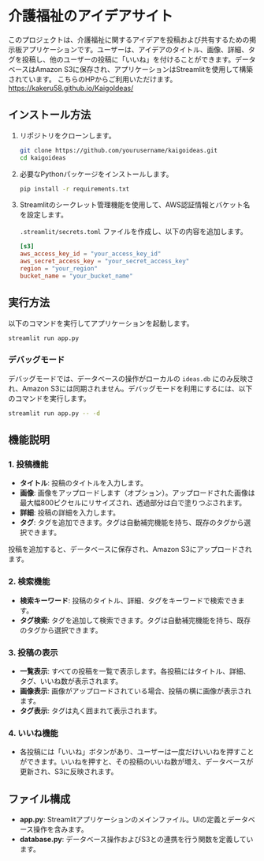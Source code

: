 # 介護福祉のアイデアサイト

このプロジェクトは、介護福祉に関するアイデアを投稿および共有するための掲示板アプリケーションです。ユーザーは、アイデアのタイトル、画像、詳細、タグを投稿し、他のユーザーの投稿に「いいね」を付けることができます。データベースはAmazon S3に保存され、アプリケーションはStreamlitを使用して構築されています。
こちらのHPからご利用いただけます。
https://kakeru58.github.io/KaigoIdeas/


## インストール方法

1. リポジトリをクローンします。

    ```bash
    git clone https://github.com/yourusername/kaigoideas.git
    cd kaigoideas
    ```

2. 必要なPythonパッケージをインストールします。

    ```bash
    pip install -r requirements.txt
    ```

3. Streamlitのシークレット管理機能を使用して、AWS認証情報とバケット名を設定します。

    `.streamlit/secrets.toml` ファイルを作成し、以下の内容を追加します。

    ```toml
    [s3]
    aws_access_key_id = "your_access_key_id"
    aws_secret_access_key = "your_secret_access_key"
    region = "your_region"
    bucket_name = "your_bucket_name"
    ```

## 実行方法

以下のコマンドを実行してアプリケーションを起動します。

```bash
streamlit run app.py
```

### デバッグモード

デバッグモードでは、データベースの操作がローカルの `ideas.db` にのみ反映され、Amazon S3には同期されません。デバッグモードを利用にするには、以下のコマンドを実行します。

```bash
streamlit run app.py -- -d
```

## 機能説明

### 1. 投稿機能

- **タイトル**: 投稿のタイトルを入力します。
- **画像**: 画像をアップロードします（オプション）。アップロードされた画像は最大幅800ピクセルにリサイズされ、透過部分は白で塗りつぶされます。
- **詳細**: 投稿の詳細を入力します。
- **タグ**: タグを追加できます。タグは自動補完機能を持ち、既存のタグから選択できます。

投稿を追加すると、データベースに保存され、Amazon S3にアップロードされます。

### 2. 検索機能

- **検索キーワード**: 投稿のタイトル、詳細、タグをキーワードで検索できます。
- **タグ検索**: タグを追加して検索できます。タグは自動補完機能を持ち、既存のタグから選択できます。

### 3. 投稿の表示

- **一覧表示**: すべての投稿を一覧で表示します。各投稿にはタイトル、詳細、タグ、いいね数が表示されます。
- **画像表示**: 画像がアップロードされている場合、投稿の横に画像が表示されます。
- **タグ表示**: タグは丸く囲まれて表示されます。

### 4. いいね機能

- 各投稿には「いいね」ボタンがあり、ユーザーは一度だけいいねを押すことができます。いいねを押すと、その投稿のいいね数が増え、データベースが更新され、S3に反映されます。

## ファイル構成

- **app.py**: Streamlitアプリケーションのメインファイル。UIの定義とデータベース操作を含みます。
- **database.py**: データベース操作およびS3との連携を行う関数を定義しています。
